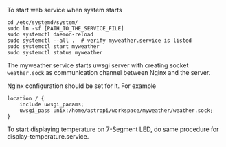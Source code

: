 To start web service when system starts
```
cd /etc/systemd/system/
sudo ln -sf [PATH_TO_THE_SERVICE_FILE]
sudo systemctl daemon-reload
sudo systemctl --all .  # verify myweather.service is listed
sudo systemctl start myweather
sudo systemctl status myweather
```

The myweather.service starts uwsgi server with creating socket `weather.sock` as communication channel between Nginx and the server.

Nginx configuration should be set for it. For example
```
location / {
    include uwsgi_params;
    uwsgi_pass unix:/home/astropi/workspace/myweather/weather.sock;
}
```

To start displaying temperature on 7-Segment LED, do same procedure for display-temperature.service.
